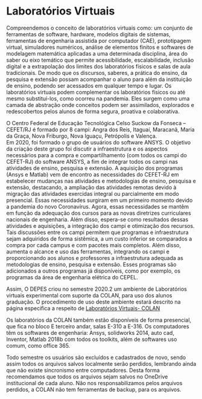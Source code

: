 # **Laboratórios Virtuais**

Compreendemos o conceito de laboratórios virtuais como: um conjunto de ferramentas de software, hardware, modelos digitais de sistemas, ferramentas de engenharia assistida por computador (CAE), prototipagem virtual, simuladores numéricos, análise de elementos finitos e softwares de modelagem matemática aplicadas a uma determinada disciplina, área do saber ou eixo temático que permite acessibilidade, escalabilidade, inclusão digital e a extrapolação dos limites dos laboratórios físicos e salas de aula tradicionais. De modo que os discursos, saberes, a prática do ensino, da pesquisa e extensão possam acompanhar o aluno para além da instituição de ensino, podendo ser acessados em qualquer tempo e lugar. Os laboratórios virtuais podem complementar os laboratórios físicos ou até mesmo substituí-los, como ocorreu na pandemia. Eles surgem como uma camada de abstração onde conceitos podem ser assimilados, explorados e redescobertos pelos alunos de forma segura, proativa e colaborativa.  

O Centro Federal de Educação Tecnológica Celso Suckow da Fonseca – CEFET/RJ é formado por 8 campi: Angra dos Reis, Itaguaí, Maracanã, Maria da Graça, Nova Friburgo, Nova Iguaçu, Petrópolis e Valença.  
Em 2020, foi formado o grupo de usuários do software ANSYS. O objetivo da criação deste grupo foi discutir a infraestrutura e os aspectos necessários para a compra e compartilhamento (com todos os campi do CEFET-RJ) do software ANSYS, a fim de integrar todos os campi nas atividades de ensino, pesquisa e extensão.
A aquisição dos programas (Ansys e Matlab) vem de encontro as necessidades do CEFET-RJ em estabelecer mudanças nas atividades e metodologias de ensino, pesquisa e extensão, destacando, a ampliação das atividades remotas devido à migração das atividades exercidas integral ou parcialmente em modo presencial. Essas necessidades surgiram em um primeiro momento devido a pandemia do novo Coronavírus. Agora, essas necessidades se mantêm em função da adequação dos cursos para as novas diretrizes curriculares nacionais de engenharia. Além disso, espera-se como resultados dessas atividades e aquisições, a integração dos campi e otimização dos recursos. Tais discussões entre os campi permitem que programas e infraestrutura sejam adquiridos de forma sistêmica, a um custo inferior se comparados a compra por cada campus e com pacotes mais completos. Além disso, aumenta o alcance e uso das ferramentas, integrando os campi e proporcionando aos alunos e professores a infraestrutura adequada as metodologias de ensino, pesquisa e extensão. Esses programas são adicionados a outros programas já disponíveis, como por exemplo, os programas da área de engenharia elétrica do CEPEL.

Assim, O DEPES criou no semestre 2020.2 um ambiente de Laboratórios virtuais experimental com suporte da COLAN, para uso dos alunos graduação. O procedimento de uso deste ambiente estará descrito na página especifica a respeito de [Laboratórios Virtuais- COLAN](http://www.cefet-rj.br/index.php/laboratorios-virtuais-colan)

Os laboratórios da COLAN também estão disponíveis de forma presencial, que fica no bloco E terceiro andar, salas E-310 a E-316. Os computadores têm os softwares de engenharia: Ansys, solidworks 2014, auto cad, Inventor, Matlab 2018b com todos os toolkits, além de softwares uso comum, como office 365.

Todo semestre os usuários são excluídos e cadastrados de novo, sendo assim todos os arquivos salvos localmente serão perdidos, lembrando ainda que não existe sincronismo entre computadores. Desta forma recomendamos que todos os arquivos sejam salvos no OneDrive institucional de cada aluno. Não nos responsabilizamos pelos arquivos perdidos, a COLAN não tem ferramentas de backup, para os arquivos.

